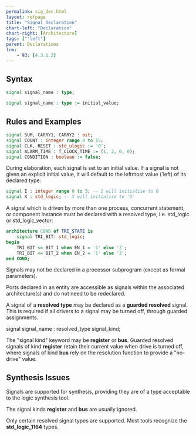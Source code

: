 ```yaml
---
permalink: sig_dec.html
layout: refpage
title: "Signal Declaration"
chart-left: "Declaration"
chart-right: [Architecture]
tags: ["'left"]
parent: Declarations
lrm:
    - 93: [4.3.1.2]
---
```


## Syntax

<!-- include the vhdl tag to highlight as vhdl -->
```vhdl
signal signal_name : type;
```

```vhdl
signal signal_name : type := initial_value;
```

## Rules and Examples

```vhdl
signal SUM, CARRY1, CARRY2 : bit;
signal COUNT : integer range 0 to 15;
signal CLK, RESET : std_ulogic := '0';
signal ALARM_TIME : T_CLOCK_TIME := (1, 2, 0, 0);
signal CONDITION : boolean := false;
```

During elaboration, each signal is set to an initial value. If a signal is not given an explicit initial value, it will default to the leftmost value ('left) of its declared type:
```vhdl
signal I : integer range 0 to 3; -- I will initialise to 0
signal X : std_logic; -- X will initialise to 'U'
```

A signal which is driven by more than one process, concurrent statement, or component instance must be declared with a resolved type, i.e. std_logic or std_logic_vector:
```vhdl
architecture COND of TRI_STATE is
    signal TRI_BIT: std_logic;
begin
    TRI_BIT <= BIT_1 when EN_1 = '1' else 'Z';
    TRI_BIT <= BIT_2 when EN_2 = '1' else 'Z';
end COND;
```

Signals may not be declared in a processor subprogram (except as formal parameters).

Ports declared in an entity are accessible as signals within the associated architecture(s) and do not need to be redeclared.

A signal of a __resolved type__ may be declared as a __guarded resolved__ signal. This is required if all drivers to a signal may be turned off, through guarded assignments.

signal signal_name : resolved_type signal_kind;

The "signal kind" keyword may be __register__ or __bus__. Guarded resolved signals of kind __register__ retain their current value when drive is turned off, where signals of kind __bus__ rely on the resolution function to provide a "no-drive" value.

## Synthesis Issues

Signals are supported for synthesis, providing they are of a type acceptable to the logic synthesis tool.

The signal kinds __register__ and __bus__ are usually ignored.

Only certain resolved signal types are supported. Most tools recognize the __std_logic_1164__ types.
